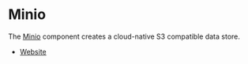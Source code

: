 # Minio

The [Minio](https://min.io) component creates a cloud-native S3 compatible data store.

- [Website](https://github.com/combinator-ml/terraform-k8s-minio)
